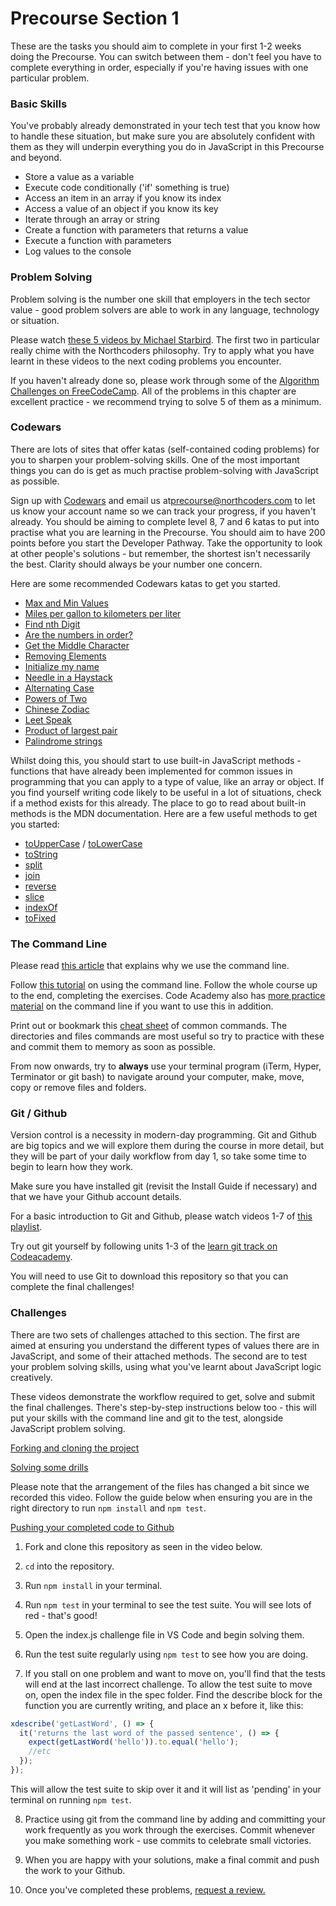 # Precourse Section 1

These are the tasks you should aim to complete in your first 1-2 weeks doing the Precourse. You can switch between them - don't feel you have to complete everything in order, especially if you're having issues with one particular problem.

### Basic Skills

You've probably already demonstrated in your tech test that you know how to handle these situation, but make sure you are absolutely confident with them as they will underpin everything you do in JavaScript in this Precourse and beyond.

* Store a value as a variable
* Execute code conditionally ('if' something is true)
* Access an item in an array if you know its index
* Access a value of an object if you know its key
* Iterate through an array or string
* Create a function with parameters that returns a value
* Execute a function with parameters
* Log values to the console

### Problem Solving

Problem solving is the number one skill that employers in the tech sector value - good problem solvers are able to work in any language, technology or situation.

Please watch [these 5 videos by Michael Starbird](https://www.youtube.com/playlist?list=PLEo7ej2RhHszJy_77UXC8GJpb8LtW-dJT). The first two in particular really chime with the Northcoders philosophy. Try to apply what you have learnt in these videos to the next coding problems you encounter.

If you haven't already done so, please work through some of the [Algorithm Challenges on FreeCodeCamp](https://learn.freecodecamp.org/javascript-algorithms-and-data-structures/basic-algorithm-scripting). All of the problems in this chapter are excellent practice - we recommend trying to solve 5 of them as a minimum.

### Codewars

There are lots of sites that offer katas (self-contained coding problems) for you to sharpen your problem-solving skills. One of the most important things you can do is get as much practise problem-solving with JavaScript as possible.

Sign up with [Codewars](http://www.codewars.com/r/LwRQbA) and email us at[precourse@northcoders.com](mailto:precourse@northcoders.com) to let us know your account name so we can track your progress, if you haven't already. You should be aiming to complete level 8, 7 and 6 katas to put into practise what you are learning in the Precourse.  You should aim to have 200 points before you start the Developer Pathway. Take the opportunity to look at other people's solutions - but remember, the shortest isn't necessarily the best. Clarity should always be your number one concern.

Here are some recommended Codewars katas to get you started.

 - [Max and Min Values](http://www.codewars.com/kata/find-maximum-and-minimum-values-of-a-list)
 - [Miles per gallon to kilometers per liter](http://www.codewars.com/kata/miles-per-gallon-to-kilometers-per-liter)
 - [Find nth Digit](http://www.codewars.com/kata/find-nth-digit-of-a-number)
 - [Are the numbers in order?](http://www.codewars.com/kata/are-the-numbers-in-order)
 - [Get the Middle Character](http://www.codewars.com/kata/get-the-middle-character)
 - [Removing Elements](http://www.codewars.com/kata/removing-elements)
 - [Initialize my name](http://www.codewars.com/kata/initialize-my-name)
 - [Needle in a Haystack](http://www.codewars.com/kata/a-needle-in-the-haystack)
 - [Alternating Case](http://www.codewars.com/kata/alternating-case-%3C-equals-%3E-alternating-case)
 - [Powers of Two](http://www.codewars.com/kata/powers-of-2)
 - [Chinese Zodiac](http://www.codewars.com/kata/chinese-zodiac)
 - [Leet Speak](http://www.codewars.com/kata/toleetspeak)
 - [Product of largest pair](http://www.codewars.com/kata/product-of-largest-pair)
 - [Palindrome strings](http://www.codewars.com/kata/palindrome-strings)

Whilst doing this, you should start to use built-in JavaScript methods - functions that have already been implemented for common issues in programming that you can apply to a type of value, like an array or object. If you find yourself writing code likely to be useful in a lot of situations, check if a method exists for this already. The place to go to read about built-in methods is the MDN documentation. Here are a few useful methods to get you started:

- [toUpperCase](https://developer.mozilla.org/en-US/docs/Web/JavaScript/Reference/Global_Objects/String/toUpperCase) / [toLowerCase](https://developer.mozilla.org/en-US/docs/Web/JavaScript/Reference/Global_Objects/String/toLowerCase)
- [toString](https://developer.mozilla.org/en/docs/Web/JavaScript/Reference/Global_Objects/Object/toString)
- [split](https://developer.mozilla.org/en/docs/Web/JavaScript/Reference/Global_Objects/String/split)
- [join](https://developer.mozilla.org/en/docs/Web/JavaScript/Reference/Global_Objects/Array/join)
- [reverse](https://developer.mozilla.org/en/docs/Web/JavaScript/Reference/Global_Objects/Array/reverse)
- [slice](https://developer.mozilla.org/en-US/docs/Web/JavaScript/Reference/Global_Objects/Array/slice)
- [indexOf](https://developer.mozilla.org/en/docs/Web/JavaScript/Reference/Global_Objects/Array/indexOf)
- [toFixed](https://developer.mozilla.org/en-US/docs/Web/JavaScript/Reference/Global_Objects/Number/toFixed)

### The Command Line

Please read [this article](http://learntocodewith.me/getting-started/topics/command-line/) that explains why we use the command line.

Follow [this tutorial](https://www.learnenough.com/command-line-tutorial) on using the command line. Follow the whole course up to the end, completing the exercises. Code Academy also has [more practice material](https://codeacademy.com/learn/learn-the-command-line) on the command line if you want to use this in addition.

Print out or bookmark this [cheat sheet](https://www.git-tower.com/blog/command-line-cheat-sheet/) of common commands. The directories and files commands are most useful so try to practice with these and commit them to memory as soon as possible.

From now onwards, try to **always** use your terminal program (iTerm, Hyper, Terminator or git bash) to navigate around your computer, make, move, copy or remove files and folders.

### Git / Github

Version control is a necessity in modern-day programming. Git and Github are big topics and we will explore them during the course in more detail, but they will be part of your daily workflow from day 1, so take some time to begin to learn how they work.

Make sure you have installed git (revisit the Install Guide if necessary) and that we have your Github account details.

For a basic introduction to Git and Github, please watch videos 1-7 of [this playlist](https://www.youtube.com/playlist?list=PLRqwX-V7Uu6ZF9C0YMKuns9sLDzK6zoiV).

Try out git yourself by following units 1-3 of the [learn git track on Codeacademy](https://www.codecademy.com/learn/learn-git).

You will need to use Git to download this repository so that you can complete the final challenges!

### Challenges

There are two sets of challenges attached to this section. The first are aimed at ensuring you understand the different types of values there are in JavaScript, and some of their attached methods. The second are to test your problem solving skills, using what you've learnt about JavaScript logic creatively.

These videos demonstrate the workflow required to get, solve and submit the final challenges. There's step-by-step instructions below too - this will put your skills with the command line and git to the test, alongside JavaScript problem solving.

[Forking and cloning the project](https://vimeo.com/243691923/ed57436c53)

[Solving some drills](https://vimeo.com/243828846/d6ad266828)

Please note that the arrangement of the files has changed a bit since we recorded this video. Follow the guide below when ensuring you are in the right directory to run `npm install` and `npm test`.

[Pushing your completed code to Github](https://vimeo.com/243841377/3b6df0e550)

1. Fork and clone this repository as seen in the video below.

2. `cd` into the repository.

3. Run `npm install` in your terminal.

4. Run `npm test` in your terminal to see the test suite. You will see lots of red - that's good!

5. Open the index.js challenge file in VS Code and begin solving them.

6. Run the test suite regularly using `npm test` to see how you are doing.

7. If you stall on one problem and want to move on, you'll find that the tests will end at the last incorrect challenge. To allow the test suite to move on, open the index file in the spec folder. Find the describe block for the function you are currently writing, and place an x before it, like this:

```js
xdescribe('getLastWord', () => {
  it('returns the last word of the passed sentence', () => {
    expect(getLastWord('hello')).to.equal('hello');
    //etc
  });
});
```

This will allow the test suite to skip over it and it will list as 'pending' in your terminal on running `npm test`.

8. Practice using git from the command line by adding and committing your work frequently as you work through the exercises. Commit whenever you make something work - use commits to celebrate small victories.

9. When you are happy with your solutions, make a final commit and push the work to your Github.

10. Once you've completed these problems, <a href='https://us-central1-precourse-pushes.cloudfunctions.net/reviewme/?section=PRE-1' target='_blank'> request a review.</a>



